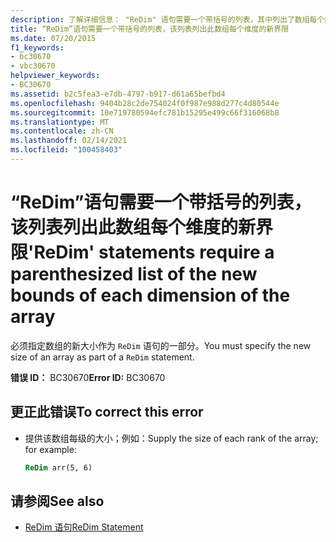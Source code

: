 ```yaml
---
description: 了解详细信息： "ReDim" 语句需要一个带括号的列表，其中列出了数组每个维度的新界限
title: “ReDim”语句需要一个带括号的列表，该列表列出此数组每个维度的新界限
ms.date: 07/20/2015
f1_keywords:
- bc30670
- vbc30670
helpviewer_keywords:
- BC30670
ms.assetid: b2c5fea3-e7db-4797-b917-d61a65befbd4
ms.openlocfilehash: 9404b28c2de754024f0f987e988d277c4d80544e
ms.sourcegitcommit: 10e719780594efc781b15295e499c66f316068b8
ms.translationtype: MT
ms.contentlocale: zh-CN
ms.lasthandoff: 02/14/2021
ms.locfileid: "100458403"
---
```

# <a name="redim-statements-require-a-parenthesized-list-of-the-new-bounds-of-each-dimension-of-the-array"></a><span data-ttu-id="27b8c-103">“ReDim”语句需要一个带括号的列表，该列表列出此数组每个维度的新界限</span><span class="sxs-lookup"><span data-stu-id="27b8c-103">'ReDim' statements require a parenthesized list of the new bounds of each dimension of the array</span></span>

<span data-ttu-id="27b8c-104">必须指定数组的新大小作为 `ReDim` 语句的一部分。</span><span class="sxs-lookup"><span data-stu-id="27b8c-104">You must specify the new size of an array as part of a `ReDim` statement.</span></span>  
  
 <span data-ttu-id="27b8c-105">**错误 ID：** BC30670</span><span class="sxs-lookup"><span data-stu-id="27b8c-105">**Error ID:** BC30670</span></span>  
  
## <a name="to-correct-this-error"></a><span data-ttu-id="27b8c-106">更正此错误</span><span class="sxs-lookup"><span data-stu-id="27b8c-106">To correct this error</span></span>  
  
- <span data-ttu-id="27b8c-107">提供该数组每级的大小；例如：</span><span class="sxs-lookup"><span data-stu-id="27b8c-107">Supply the size of each rank of the array; for example:</span></span>  
  
    ```vb  
    ReDim arr(5, 6)  
    ```  
  
## <a name="see-also"></a><span data-ttu-id="27b8c-108">请参阅</span><span class="sxs-lookup"><span data-stu-id="27b8c-108">See also</span></span>

- [<span data-ttu-id="27b8c-109">ReDim 语句</span><span class="sxs-lookup"><span data-stu-id="27b8c-109">ReDim Statement</span></span>](../language-reference/statements/redim-statement.md)
